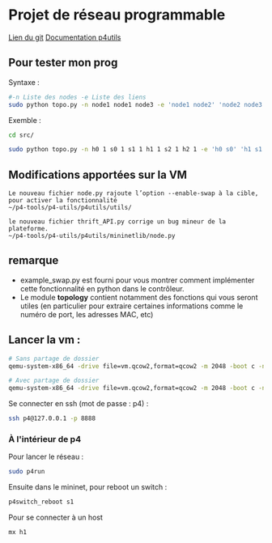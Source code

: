 # Projet de réseau programmable

[Lien du git](git@github.com:Vagnona/reseau_programmable.git)
[Documentation p4utils](https://nsg-ethz.github.io/p4-utils/p4utils.html)

## Pour tester mon prog
Syntaxe :
```bash
#-n Liste des nodes -e Liste des liens
sudo python topo.py -n node1 node1 node3 -e 'node1 node2' 'node2 node3'
```

Exemble : 
```bash
cd src/

sudo python topo.py -n h0 1 s0 1 s1 1 h1 1 s2 1 h2 1 -e 'h0 s0' 'h1 s1' 's0 s2' 's2 s1' 'h2 s2'
```


## Modifications apportées sur la VM
```
Le nouveau fichier node.py rajoute l’option --enable-swap à la cible, pour activer la fonctionnalité
~/p4-tools/p4-utils/p4utils/utils/

le nouveau fichier thrift_API.py corrige un bug mineur de la plateforme.
~/p4-tools/p4-utils/p4utils/mininetlib/node.py
```

## remarque

- example_swap.py est fourni pour vous montrer comment implémenter cette fonctionnalité en python dans le contrôleur.
- Le module __topology__ contient notamment des fonctions qui vous seront utiles (en particulier pour extraire certaines informations comme le numéro de port, les adresses MAC, etc)

## Lancer la vm :

```bash
# Sans partage de dossier
qemu-system-x86_64 -drive file=vm.qcow2,format=qcow2 -m 2048 -boot c -nic user,hostfwd=tcp::8888-:22 --nographic

# Avec partage de dossier
qemu-system-x86_64 -drive file=vm.qcow2,format=qcow2 -m 2048 -boot c -nic user,hostfwd=tcp::8888-:22 -virtfs local,path=./rapace,security_model=mapped,mount_tag=/home/p4/ --nographic

```

Se connecter en ssh (mot de passe : p4) :

```bash
ssh p4@127.0.0.1 -p 8888
```


### À l'intérieur de p4

Pour lancer le réseau :
```bash
sudo p4run
```

Ensuite dans le mininet, pour reboot un switch :
```bash
p4switch_reboot s1
```

Pour se connecter à un host
```bash
mx h1
```
